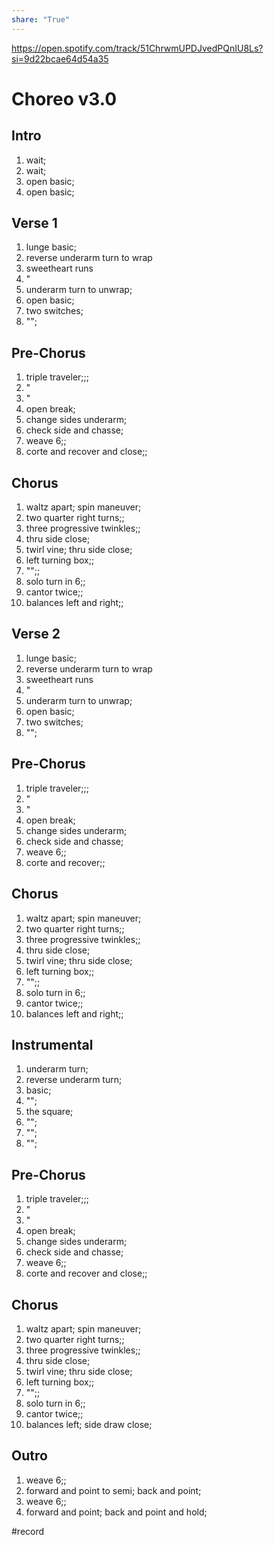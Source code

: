 ```yaml
---  
share: "True"  
---  
```

  
https://open.spotify.com/track/51ChrwmUPDJvedPQnIU8Ls?si=9d22bcae64d54a35  
# Choreo v3.0  
## Intro  
1. wait;  
2. wait;  
3. open basic;  
4. open basic;  
## Verse 1  
1. lunge basic;  
2. reverse underarm turn to wrap  
3. sweetheart runs  
4. "  
5. underarm turn to unwrap;  
6. open basic;  
7. two switches;  
8. "";  
## Pre-Chorus  
1. triple traveler;;;  
2. "  
3. "  
4. open break;  
5. change sides underarm;  
6. check side and chasse;  
7. weave 6;;  
8. corte and recover and close;;  
## Chorus  
1. waltz apart; spin maneuver;  
2. two quarter right turns;;  
3. three progressive twinkles;;  
4. thru side close;  
5. twirl vine; thru side close;  
6. left turning box;;  
7. "";;  
8. solo turn in 6;;  
9. cantor twice;;  
10. balances left and right;;  
## Verse 2  
1. lunge basic;  
2. reverse underarm turn to wrap  
3. sweetheart runs  
4. "  
5. underarm turn to unwrap;  
6. open basic;  
7. two switches;  
8. "";  
## Pre-Chorus  
1. triple traveler;;;  
2. "  
3. "  
4. open break;  
5. change sides underarm;  
6. check side and chasse;  
7. weave 6;;  
8. corte and recover;;  
## Chorus  
1. waltz apart; spin maneuver;  
2. two quarter right turns;;  
3. three progressive twinkles;;  
4. thru side close;  
5. twirl vine; thru side close;  
6. left turning box;;  
7. "";;  
8. solo turn in 6;;  
9. cantor twice;;  
10. balances left and right;;  
## Instrumental  
1. underarm turn;  
2. reverse underarm turn;  
3. basic;  
4. "";  
5. the square;  
6. "";  
7. "";  
8. "";  
## Pre-Chorus  
1. triple traveler;;;  
2. "  
3. "  
4. open break;  
5. change sides underarm;  
6. check side and chasse;  
7. weave 6;;  
8. corte and recover and close;;  
## Chorus  
1. waltz apart; spin maneuver;  
2. two quarter right turns;;  
3. three progressive twinkles;;  
4. thru side close;  
5. twirl vine; thru side close;  
6. left turning box;;  
7. "";;  
8. solo turn in 6;;  
9. cantor twice;;  
10. balances left; side draw close;  
## Outro  
1. weave 6;;  
2. forward and point to semi; back and point;  
3. weave 6;;  
4. forward and point; back and point and hold;  
  
#record 